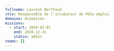 ```yaml
---
fullname: Laurent Berthaud
role: Responsable de l'incubateur de Pôle emploi
domaine: Animation
missions:
  - start: 2020-01-01
    end: 2020-12-31
    status: admin
teams: []
---
```

